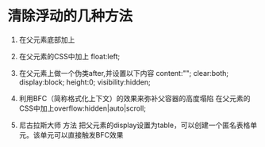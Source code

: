 # 清除浮动的几种方法
1. 在父元素底部加上 <div style="clear:both"></div>
2. 在父元素的CSS中加上 float:left;
3. 在父元素上做一个伪类after,并设置以下内容
content:"";
clear:both;
display:block;
height:0;
visibility:hidden;
4. 利用BFC（简称格式化上下文）的效果来弥补父容器的高度塌陷
在父元素的CSS中加上overflow:hidden|auto|scroll;

5. 尼古拉斯大师 方法
把父元素的display设置为table，可以创建一个匿名表格单元。该单元可以直接触发BFC效果